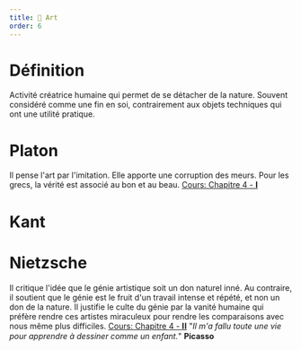 ```yaml
---
title: 🎨 Art
order: 6
---
```

# Définition
Activité créatrice humaine qui permet de se détacher de la nature. Souvent considéré comme une fin en soi, contrairement aux objets techniques qui ont une utilité pratique.

# Platon
Il pense l'art par l'imitation. Elle apporte une corruption des meurs. Pour les grecs, la vérité est associé au bon et au beau. [Cours: Chapitre 4 - 𝐈](/philo/ch4/g1)
# Kant

# Nietzsche
Il critique l'idée que le génie artistique soit un don naturel inné. Au contraire, il soutient que le génie est le fruit d'un travail intense et répété, et non un don de la nature. Il justifie le culte du génie par la vanité humaine qui préfère rendre ces artistes miraculeux pour rendre les comparaisons avec nous même plus difficiles. [Cours: Chapitre 4 - 𝐈𝐈](/philo/ch4/g2)
"*Il m'a fallu toute une vie pour apprendre à dessiner comme un enfant.*" **Picasso**
